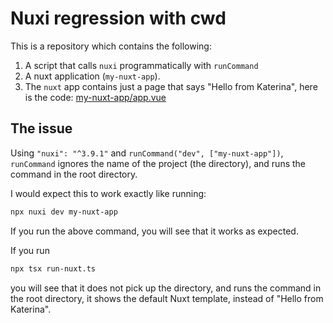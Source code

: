 # Nuxi regression with cwd

This is a repository which contains the following:

1. A script that calls `nuxi` programmatically with `runCommand`
2. A nuxt application (`my-nuxt-app`).
3. The `nuxt` app contains just a page that says "Hello from Katerina", here is the code: [my-nuxt-app/app.vue](my-nuxt-app/app.vue)

## The issue

Using `"nuxi": "^3.9.1"` and `runCommand("dev", ["my-nuxt-app"])`, `runCommand` ignores the name of the project (the directory), and runs the command in the root directory.

I would expect this to work exactly like running:

```bash
npx nuxi dev my-nuxt-app
```

If you run the above command, you will see that it works as expected.

If you run

```bash
npx tsx run-nuxt.ts
```

you will see that it does not pick up the directory, and runs the command in the root directory, it shows the default Nuxt template, instead of "Hello from Katerina".